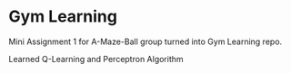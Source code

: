 # Gym Learning
Mini Assignment 1 for A-Maze-Ball group turned into Gym Learning repo.

Learned Q-Learning and Perceptron Algorithm
